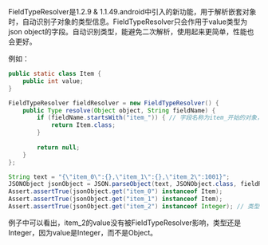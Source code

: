 FieldTypeResolver是1.2.9 & 1.1.49.android中引入的新功能，用于解析嵌套对象时，自动识别子对象的类型信息。FieldTypeResolver只会作用于value类型为json object的字段。自动识别类型，能避免二次解析，使用起来更简单，性能也会更好。

例如：

```java
public static class Item {
    public int value;
}

FieldTypeResolver fieldResolver = new FieldTypeResolver() {
    public Type resolve(Object object, String fieldName) {
        if (fieldName.startsWith("item_")) { // 字段名称为item_开始的对象，识别类型为Item
            return Item.class;
        }
        
        return null;
    }
};

String text = "{\"item_0\":{},\"item_1\":{},\"item_2\":1001}";
JSONObject jsonObject = JSON.parseObject(text, JSONObject.class, fieldResolver);
Assert.assertTrue(jsonObject.get("item_0") instanceof Item);
Assert.assertTrue(jsonObject.get("item_1") instanceof Item);
Assert.assertTrue(jsonObject.get("item_2") instanceof Integer); // 类型还是Integer，因为value是Integer，而不是Object。
```
例子中可以看出，item_2的value没有被FieldTypeResolver影响，类型还是Integer，因为value是Integer，而不是Object。